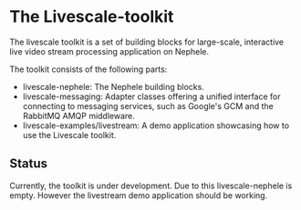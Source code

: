 # The Livescale-toolkit

The livescale toolkit is a set of building blocks for large-scale, interactive
live video stream processing application on Nephele.

The toolkit consists of the following parts:
* livescale-nephele: The Nephele building blocks.
* livescale-messaging: Adapter classes offering a unified interface for connecting to messaging services, such as Google's GCM and the RabbitMQ AMQP middleware.
* livescale-examples/livestream: A demo application showcasing how to use the Livescale toolkit.

## Status
Currently, the toolkit is under development. Due to this livescale-nephele is empty. However the livestream demo application should be working.
